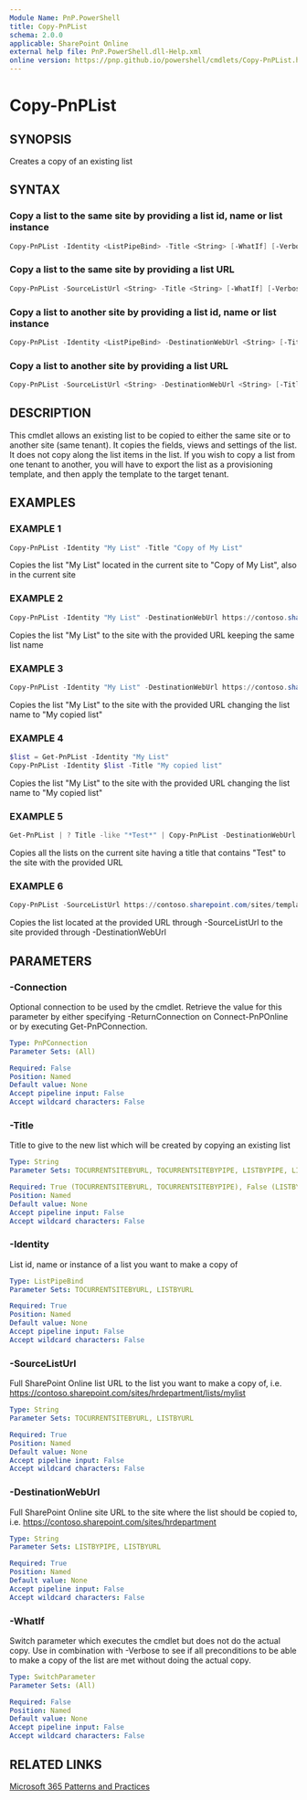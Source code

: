 ```yaml
---
Module Name: PnP.PowerShell
title: Copy-PnPList
schema: 2.0.0
applicable: SharePoint Online
external help file: PnP.PowerShell.dll-Help.xml
online version: https://pnp.github.io/powershell/cmdlets/Copy-PnPList.html
---
```

 
# Copy-PnPList

## SYNOPSIS
Creates a copy of an existing list

## SYNTAX

### Copy a list to the same site by providing a list id, name or list instance

```powershell
Copy-PnPList -Identity <ListPipeBind> -Title <String> [-WhatIf] [-Verbose] [-Connection <PnPConnection>]
```

### Copy a list to the same site by providing a list URL

```powershell
Copy-PnPList -SourceListUrl <String> -Title <String> [-WhatIf] [-Verbose] [-Connection <PnPConnection>]
```

### Copy a list to another site by providing a list id, name or list instance

```powershell
Copy-PnPList -Identity <ListPipeBind> -DestinationWebUrl <String> [-Title <String>] [-WhatIf] [-Verbose] [-Connection <PnPConnection>]
```

### Copy a list to another site by providing a list URL

```powershell
Copy-PnPList -SourceListUrl <String> -DestinationWebUrl <String> [-Title <String>] [-WhatIf] [-Verbose] [-Connection <PnPConnection>]
```

## DESCRIPTION

This cmdlet allows an existing list to be copied to either the same site or to another site (same tenant). It copies the fields, views and settings of the list. It does not copy along the list items in the list. If you wish to copy a list from one tenant to another, you will have to export the list as a provisioning template, and then apply the template to the target tenant.

## EXAMPLES

### EXAMPLE 1
```powershell
Copy-PnPList -Identity "My List" -Title "Copy of My List"
```

Copies the list "My List" located in the current site to "Copy of My List", also in the current site

### EXAMPLE 2
```powershell
Copy-PnPList -Identity "My List" -DestinationWebUrl https://contoso.sharepoint.com/sites/hrdepartment
```

Copies the list "My List" to the site with the provided URL keeping the same list name

### EXAMPLE 3
```powershell
Copy-PnPList -Identity "My List" -DestinationWebUrl https://contoso.sharepoint.com/sites/hrdepartment -Title "My copied list"
```

Copies the list "My List" to the site with the provided URL changing the list name to "My copied list"

### EXAMPLE 4
```powershell
$list = Get-PnPList -Identity "My List"
Copy-PnPList -Identity $list -Title "My copied list"
```

Copies the list "My List" to the site with the provided URL changing the list name to "My copied list"

### EXAMPLE 5
```powershell
Get-PnPList | ? Title -like "*Test*" | Copy-PnPList -DestinationWebUrl https://contoso.sharepoint.com/sites/hrdepartment
```

Copies all the lists on the current site having a title that contains "Test" to the site with the provided URL

### EXAMPLE 6
```powershell
Copy-PnPList -SourceListUrl https://contoso.sharepoint.com/sites/templates/lists/mylist -Verbose -DestinationWebUrl https://contoso.sharepoint.com/sites/hrdepartment\
```

Copies the list located at the provided URL through -SourceListUrl to the site provided through -DestinationWebUrl

## PARAMETERS

### -Connection
Optional connection to be used by the cmdlet. Retrieve the value for this parameter by either specifying -ReturnConnection on Connect-PnPOnline or by executing Get-PnPConnection.

```yaml
Type: PnPConnection
Parameter Sets: (All)

Required: False
Position: Named
Default value: None
Accept pipeline input: False
Accept wildcard characters: False
```

### -Title
Title to give to the new list which will be created by copying an existing list

```yaml
Type: String
Parameter Sets: TOCURRENTSITEBYURL, TOCURRENTSITEBYPIPE, LISTBYPIPE, LISTBYURL

Required: True (TOCURRENTSITEBYURL, TOCURRENTSITEBYPIPE), False (LISTBYPIPE, LISTBYURL)
Position: Named
Default value: None
Accept pipeline input: False
Accept wildcard characters: False
```

### -Identity
List id, name or instance of a list you want to make a copy of

```yaml
Type: ListPipeBind
Parameter Sets: TOCURRENTSITEBYURL, LISTBYURL

Required: True
Position: Named
Default value: None
Accept pipeline input: False
Accept wildcard characters: False
```

### -SourceListUrl
Full SharePoint Online list URL to the list you want to make a copy of, i.e. https://contoso.sharepoint.com/sites/hrdepartment/lists/mylist

```yaml
Type: String
Parameter Sets: TOCURRENTSITEBYURL, LISTBYURL

Required: True
Position: Named
Default value: None
Accept pipeline input: False
Accept wildcard characters: False
```

### -DestinationWebUrl
Full SharePoint Online site URL to the site where the list should be copied to, i.e. https://contoso.sharepoint.com/sites/hrdepartment

```yaml
Type: String
Parameter Sets: LISTBYPIPE, LISTBYURL

Required: True
Position: Named
Default value: None
Accept pipeline input: False
Accept wildcard characters: False
```

### -WhatIf
Switch parameter which executes the cmdlet but does not do the actual copy. Use in combination with -Verbose to see if all preconditions to be able to make a copy of the list are met without doing the actual copy.

```yaml
Type: SwitchParameter
Parameter Sets: (All)

Required: False
Position: Named
Default value: None
Accept pipeline input: False
Accept wildcard characters: False
```

## RELATED LINKS

[Microsoft 365 Patterns and Practices](https://aka.ms/m365pnp)
